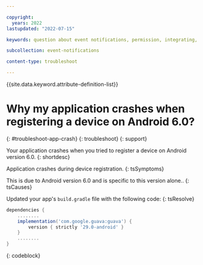 ```yaml
---

copyright:
  years: 2022
lastupdated: "2022-07-15"

keywords: question about event notifications, permission, integrating, authorization, authorize

subcollection: event-notifications

content-type: troubleshoot

---
```


{{site.data.keyword.attribute-definition-list}}

# Why my application crashes when registering a device on Android 6.0?
{: #troubleshoot-app-crash}
{: troubleshoot}
{: support} 

Your application crashes when you tried to register a device on Android version 6.0.
{: shortdesc}

Application crashes during device registration. 
{: tsSymptoms}

This is due to Android version 6.0 and is specific to this version alone..
{: tsCauses}

Updated your app's `build.gradle` file with the following code:
{: tsResolve}

```groovy
dependencies {
	........
	implementation('com.google.guava:guava') {
		version { strictly '29.0-android' }
	}
	........
}
```
{: codeblock}

